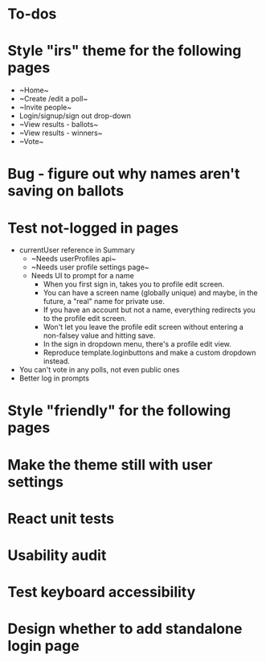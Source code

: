 # To-dos

# Style "irs" theme for the following pages

* ~Home~
* ~Create /edit a poll~
* ~Invite people~
* Login/signup/sign out drop-down
* ~View results - ballots~
* ~View results - winners~
* ~Vote~

# Bug - figure out why names aren't saving on ballots

# Test not-logged in pages

* currentUser reference in Summary
  * ~Needs userProfiles api~
  * ~Needs user profile settings page~
  * Needs UI to prompt for a name
    * When you first sign in, takes you to profile edit screen.
    * You can have a screen name (globally unique) and maybe, in the future, a "real" name for private use.
    * If you have an account but not a name, everything redirects you to the profile edit screen.
    * Won't let you leave the profile edit screen without entering a non-falsey value and hitting save.
    * In the sign in dropdown menu, there's a profile edit view.
    * Reproduce template.loginbuttons and make a custom dropdown instead.
* You can't vote in any polls, not even public ones
* Better log in prompts

# Style "friendly" for the following pages

# Make the theme still with user settings

# React unit tests

# Usability audit

# Test keyboard accessibility

# Design whether to add standalone login page

